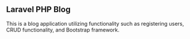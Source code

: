 
## Laravel PHP Blog

This is a blog application utilizing functionality such as registering users, CRUD functionality, and Bootstrap framework.
